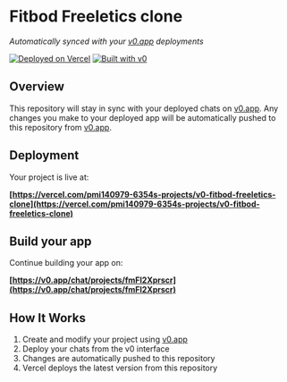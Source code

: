 # Fitbod Freeletics clone

*Automatically synced with your [v0.app](https://v0.app) deployments*

[![Deployed on Vercel](https://img.shields.io/badge/Deployed%20on-Vercel-black?style=for-the-badge&logo=vercel)](https://vercel.com/pmi140979-6354s-projects/v0-fitbod-freeletics-clone)
[![Built with v0](https://img.shields.io/badge/Built%20with-v0.app-black?style=for-the-badge)](https://v0.app/chat/projects/fmFl2Xprscr)

## Overview

This repository will stay in sync with your deployed chats on [v0.app](https://v0.app).
Any changes you make to your deployed app will be automatically pushed to this repository from [v0.app](https://v0.app).

## Deployment

Your project is live at:

**[https://vercel.com/pmi140979-6354s-projects/v0-fitbod-freeletics-clone](https://vercel.com/pmi140979-6354s-projects/v0-fitbod-freeletics-clone)**

## Build your app

Continue building your app on:

**[https://v0.app/chat/projects/fmFl2Xprscr](https://v0.app/chat/projects/fmFl2Xprscr)**

## How It Works

1. Create and modify your project using [v0.app](https://v0.app)
2. Deploy your chats from the v0 interface
3. Changes are automatically pushed to this repository
4. Vercel deploys the latest version from this repository
